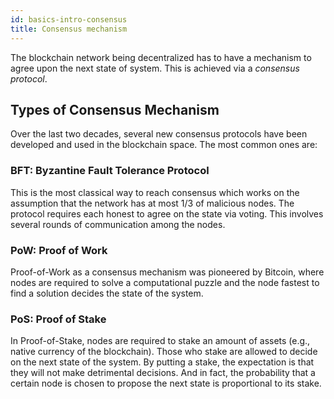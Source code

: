 ```yaml
---
id: basics-intro-consensus
title: Consensus mechanism
---
```


The blockchain network being decentralized has to have a mechanism to agree
upon the next state of system. This is achieved via a _consensus protocol_.


## Types of Consensus Mechanism

Over the last two decades, several new consensus protocols have been developed
and used in the blockchain space. The most common ones are:


### BFT: Byzantine Fault Tolerance Protocol

This is the most classical way to reach consensus which works on the assumption
that the network has at most 1/3 of malicious nodes. The protocol requires each
honest to agree on the state via voting. This involves several rounds of
communication among the nodes.

### PoW: Proof of Work 

Proof-of-Work as a consensus mechanism was pioneered by Bitcoin, where nodes
are required to solve a computational puzzle and the node fastest to find a
solution decides the state of the system.

### PoS: Proof of Stake

In Proof-of-Stake, nodes are required to stake an amount of assets (e.g.,
native currency of the blockchain). Those who stake are allowed to decide on
the next state of the system. By putting a stake, the expectation is that they
will not make detrimental decisions. And in fact, the probability that a
certain node is chosen to propose the next state is proportional to its stake. 
